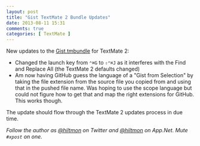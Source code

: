 ```yaml
---
layout: post
title: "Gist TextMate 2 Bundle Updates"
date: 2013-08-11 15:31
comments: true
categories: [ TextMate ]
---
```


New updates to the [Gist.tmbundle](https://github.com/hiltmon/Gist.tmbundle) for TextMate 2:

* Changed the launch key from `⌃⌘G` to `⇧⌃⌘J` as it interferes with the Find and Replace All (the TextMate 2 defaults changed)
* Am now having GitHub guess the language of a "Gist from Selection" by taking the file extension from the source file you copied from and using that in the pushed file name. Was hoping to use the scope language but could not figure how to get that and map the right extensions for GitHub. This works though.

The update should flow through the TextMate 2 updates process in due time.

*Follow the author as [@hiltmon](http://twitter.com/hiltmon) on Twitter and [@hiltmon](http://alpha.app.net/hiltmon) on App.Net. Mute `#xpost` on one.*